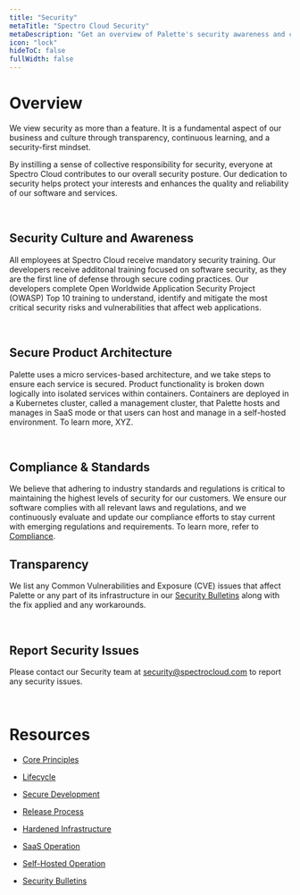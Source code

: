 ```yaml
---
title: "Security"
metaTitle: "Spectro Cloud Security"
metaDescription: "Get an overview of Palette's security awareness and controls and where yo can report security issues."
icon: "lock"
hideToC: false
fullWidth: false
---
```


# Overview

We view security as more than a feature. It is a fundamental aspect of our business and culture through transparency, continuous learning, and a security-first mindset. 

By instilling a sense of collective responsibility for security, everyone at Spectro Cloud contributes to our overall security posture. Our dedication to security helps protect your interests and enhances the quality and reliability of our software and services.

<br />

## Security Culture and Awareness

All employees at Spectro Cloud receive mandatory security training. Our developers receive additonal training focused on software security, as they are the first line of defense through secure coding practices. Our developers complete Open Worldwide Application Security Project (OWASP) Top 10 training to understand, identify and mitigate the most critical security risks and vulnerabilities that affect web applications.

<br />

## Secure Product Architecture

Palette uses a micro services-based architecture, and we take steps to ensure each service is secured. Product functionality is broken down logically into isolated services within containers. Containers are deployed in a Kubernetes cluster, called a management cluster, that Palette hosts and manages in SaaS mode or that users can host and manage in a self-hosted environment. To learn more, XYZ.

<br />

## Compliance & Standards

We believe that adhering to industry standards and regulations is critical to maintaining the highest levels of security for our customers. We ensure our software complies with all relevant laws and regulations, and we continuously evaluate and update our compliance efforts to stay current with emerging regulations and requirements. To learn more, refer to [Compliance](/compliance).


## Transparency

We list any Common Vulnerabilities and Exposure (CVE) issues that affect Palette or any part of its infrastructure in our [Security Bulletins](/security/security-bulletins) along with the fix applied and any workarounds.

<br />

## Report Security Issues

Please contact our Security team at security@spectrocloud.com to report any security issues.


<br />

# Resources


- [Core Principles](/security/core-principles)


- [Lifecycle](/security/lifecycle)


- [Secure Development](/security/lifecycle/secure-development)


- [Release Process](/security/lifecycle/release-process)


- [Hardened Infrastructure](/security/hardened-infrastructure)


- [SaaS Operation](/security/saas-operation)


- [Self-Hosted Operation](/security/self-hosted-operation)


- [Security Bulletins](/security/security-bulletins)


<br />

<br />

<br />

<br />


